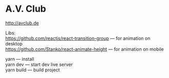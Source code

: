 # A.V. Club
http://avclub.de

Libs:  
https://github.com/reactjs/react-transition-group — for animation on desktop  
https://github.com/Stanko/react-animate-height — for animation on mobile

yarn — install  
yarn dev — start dev live server  
yarn build — build project  
